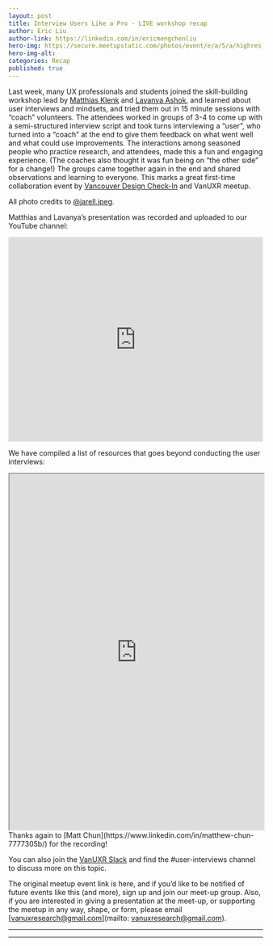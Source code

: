 ```yaml
---
layout: post
title: Interview Users Like a Pro - LIVE workshop recap
author: Eric Liu
author-link: https://linkedin.com/in/ericmengchenliu
hero-img: https://secure.meetupstatic.com/photos/event/e/a/5/a/highres_514019994.webp
hero-img-alt: 
categories: Recap
published: true
---
```


Last week, many UX professionals and students joined the skill-building workshop lead by [Matthias Klenk](https://www.linkedin.com/in/matthias-klenk/) and [Lavanya Ashok](https://www.linkedin.com/in/lavanyaashokkumar/), and learned about user interviews and mindsets, and tried them out in 15 minute sessions with “coach” volunteers. The attendees worked in groups of 3-4 to come up with a semi-structured interview script and took turns interviewing a “user”, who turned into a “coach” at the end to give them feedback on what went well and what could use improvements. The interactions among seasoned people who practice research, and attendees, made this a fun and engaging experience. (The coaches also thought it was fun being on “the other side” for a change!) The groups came together again in the end and shared observations and learning to everyone. This marks a great first-time collaboration event by [Vancouver Design Check-In](https://www.linkedin.com/company/vancouver-design-check-in/) and VanUXR meetup.

All photo credits to [@jarell.jpeg](https://instagram.com/jarell.jpeg?igshid=MjAxZDBhZDhlNA==).

Matthias and Lavanya’s presentation was recorded and uploaded to our YouTube channel:
<iframe  style="max-width: 100%"width="720" height="405" src="https://www.youtube.com/embed/WvjAJl41A8A?si=AbGLQdfiL4A7Il59" title="YouTube video player" frameborder="0" allow="accelerometer; autoplay; clipboard-write; encrypted-media; gyroscope; picture-in-picture; web-share" allowfullscreen></iframe> 

We have compiled a list of resources that goes beyond conducting the user interviews:
<iframe src="https://docs.google.com/document/d/e/2PACX-1vQ6XYRyGXd891fDtn_1X8q-PRJLBeRbN6eve97Zuc0nodEiUMZmdQ1k1uurrcku5Vd4Jhv6GQTnpLS-/pub?embedded=true" width="720" height="705" style="max-width: 100%"></iframe>
Thanks again to [Matt Chun](https://www.linkedin.com/in/matthew-chun-7777305b/) for the recording!

You can also join the [VanUXR Slack](https://join.slack.com/t/vanuxr/shared_invite/zt-1xh8hxxxf-YDHamEtIpfHJI~TQDGJ5Qg) and find the #user-interviews channel to discuss more on this topic.

The original meetup event link is here, and if you’d like to be notified of future events like this (and more), sign up and join our meet-up group. Also, if you are interested in giving a presentation at the meet-up, or supporting the meetup in any way, shape, or form, please email [vanuxresearch@gmail.com](mailto: vanuxresearch@gmail.com).

---


---

